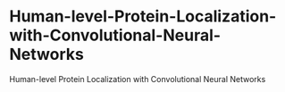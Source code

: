 # Human-level-Protein-Localization-with-Convolutional-Neural-Networks
Human-level Protein Localization with Convolutional Neural Networks
